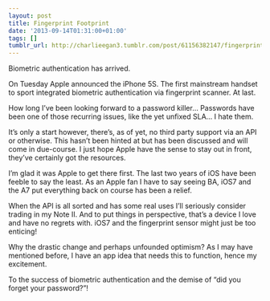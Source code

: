 ```yaml
---
layout: post
title: Fingerprint Footprint
date: '2013-09-14T01:31:00+01:00'
tags: []
tumblr_url: http://charlieegan3.tumblr.com/post/61156382147/fingerprint-footprint
---
```

Biometric authentication has arrived.

On Tuesday Apple announced the iPhone 5S. The first mainstream handset to sport integrated biometric authentication via fingerprint scanner. At last.

How long I’ve been looking forward to a password killer… Passwords have been one of those recurring issues, like the yet unfixed SLA… I hate them.

It’s only a start however, there’s, as of yet, no third party support via an API or otherwise. This hasn’t been hinted at but has been discussed and will come in due-course. I just hope Apple have the sense to stay out in front, they’ve certainly got the resources.

I’m glad it was Apple to get there first. The last two years of iOS have been feeble to say the least. As an Apple fan I have to say seeing BA, iOS7 and the A7 put everything back on course has been a relief.

When the API is all sorted and has some real uses I’ll seriously consider trading in my Note II. And to put things in perspective, that’s a device I love and have no regrets with. iOS7 and the fingerprint sensor might just be too enticing!

Why the drastic change and perhaps unfounded optimism? As I may have mentioned before, I have an app idea that needs this to function, hence my excitement.

To the success of biometric authentication and the demise of “did you forget your password?”!
